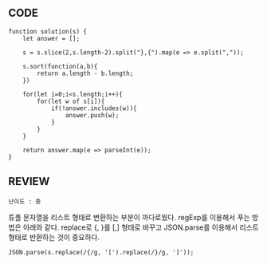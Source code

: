 ## CODE
```
function solution(s) {
    let answer = [];
    
    s = s.slice(2,s.length-2).split("},{").map(e => e.split(","));
    
    s.sort(function(a,b){
        return a.length - b.length;
    })
    
    for(let i=0;i<s.length;i++){
        for(let w of s[i]){
            if(!answer.includes(w)){
                answer.push(w);
            }
        }
    }

    return answer.map(e => parseInt(e));
}
```

## REVIEW

`난이도 : 중`

튜플 문자열을 리스트 형태로 변환하는 부분이 까다로웠다. regExp를 이용해서 푸는 방법은 아래와 같다.
replace로 {, }를 [,] 형태로 바꾸고 JSON.parse를 이용해서 리스트 형태로 반환하는 것이 중요하다.

```
JSON.parse(s.replace(/{/g, '[').replace(/}/g, ']'));
```

